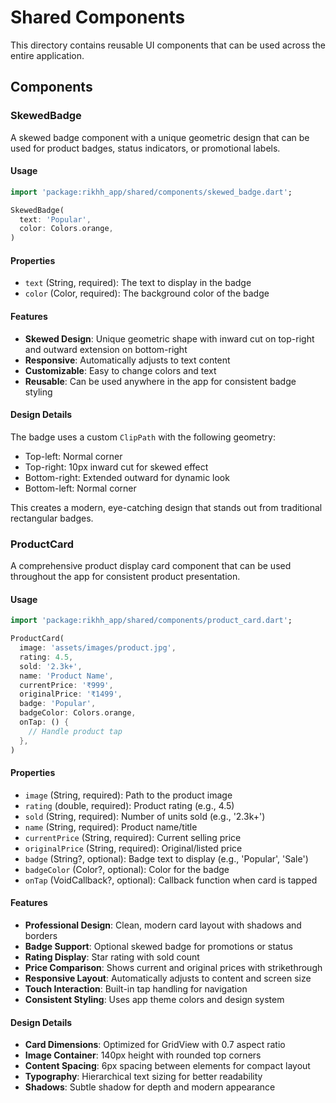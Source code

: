 # Shared Components

This directory contains reusable UI components that can be used across the entire application.

## Components

### SkewedBadge

A skewed badge component with a unique geometric design that can be used for product badges, status indicators, or promotional labels.

#### Usage

```dart
import 'package:rikhh_app/shared/components/skewed_badge.dart';

SkewedBadge(
  text: 'Popular',
  color: Colors.orange,
)
```

#### Properties

- `text` (String, required): The text to display in the badge
- `color` (Color, required): The background color of the badge

#### Features

- **Skewed Design**: Unique geometric shape with inward cut on top-right and outward extension on bottom-right
- **Responsive**: Automatically adjusts to text content
- **Customizable**: Easy to change colors and text
- **Reusable**: Can be used anywhere in the app for consistent badge styling

#### Design Details

The badge uses a custom `ClipPath` with the following geometry:
- Top-left: Normal corner
- Top-right: 10px inward cut for skewed effect
- Bottom-right: Extended outward for dynamic look
- Bottom-left: Normal corner

This creates a modern, eye-catching design that stands out from traditional rectangular badges.

### ProductCard

A comprehensive product display card component that can be used throughout the app for consistent product presentation.

#### Usage

```dart
import 'package:rikhh_app/shared/components/product_card.dart';

ProductCard(
  image: 'assets/images/product.jpg',
  rating: 4.5,
  sold: '2.3k+',
  name: 'Product Name',
  currentPrice: '₹999',
  originalPrice: '₹1499',
  badge: 'Popular',
  badgeColor: Colors.orange,
  onTap: () {
    // Handle product tap
  },
)
```

#### Properties

- `image` (String, required): Path to the product image
- `rating` (double, required): Product rating (e.g., 4.5)
- `sold` (String, required): Number of units sold (e.g., '2.3k+')
- `name` (String, required): Product name/title
- `currentPrice` (String, required): Current selling price
- `originalPrice` (String, required): Original/listed price
- `badge` (String?, optional): Badge text to display (e.g., 'Popular', 'Sale')
- `badgeColor` (Color?, optional): Color for the badge
- `onTap` (VoidCallback?, optional): Callback function when card is tapped

#### Features

- **Professional Design**: Clean, modern card layout with shadows and borders
- **Badge Support**: Optional skewed badge for promotions or status
- **Rating Display**: Star rating with sold count
- **Price Comparison**: Shows current and original prices with strikethrough
- **Responsive Layout**: Automatically adjusts to content and screen size
- **Touch Interaction**: Built-in tap handling for navigation
- **Consistent Styling**: Uses app theme colors and design system

#### Design Details

- **Card Dimensions**: Optimized for GridView with 0.7 aspect ratio
- **Image Container**: 140px height with rounded top corners
- **Content Spacing**: 6px spacing between elements for compact layout
- **Typography**: Hierarchical text sizing for better readability
- **Shadows**: Subtle shadow for depth and modern appearance
